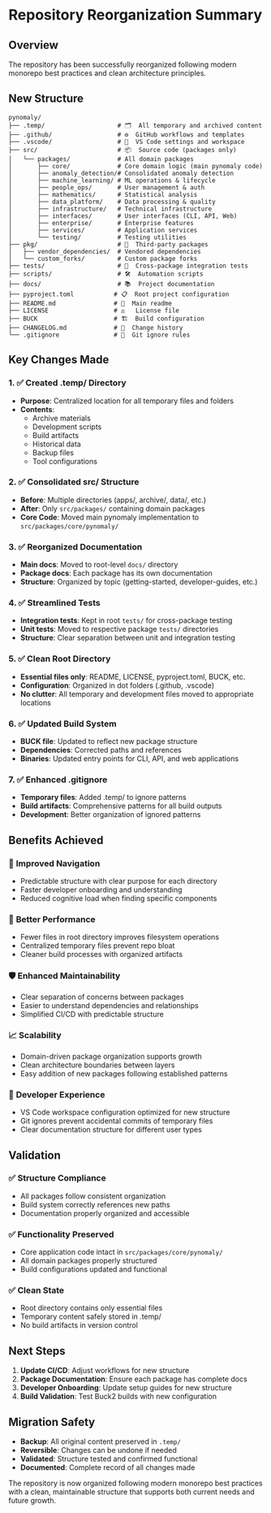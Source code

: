 # Repository Reorganization Summary

## Overview

The repository has been successfully reorganized following modern monorepo best practices and clean architecture principles.

## New Structure

```
pynomaly/
├── .temp/                    # 🗂️  All temporary and archived content
├── .github/                  # ⚙️  GitHub workflows and templates  
├── .vscode/                  # 🔧  VS Code settings and workspace
├── src/                      # 📦  Source code (packages only)
│   └── packages/             # All domain packages
│       ├── core/             # Core domain logic (main pynomaly code)
│       ├── anomaly_detection/# Consolidated anomaly detection
│       ├── machine_learning/ # ML operations & lifecycle
│       ├── people_ops/       # User management & auth
│       ├── mathematics/      # Statistical analysis
│       ├── data_platform/    # Data processing & quality
│       ├── infrastructure/   # Technical infrastructure
│       ├── interfaces/       # User interfaces (CLI, API, Web)
│       ├── enterprise/       # Enterprise features
│       ├── services/         # Application services
│       └── testing/          # Testing utilities
├── pkg/                      # 🔗  Third-party packages
│   ├── vendor_dependencies/  # Vendored dependencies
│   └── custom_forks/         # Custom package forks
├── tests/                    # 🧪  Cross-package integration tests
├── scripts/                  # 🛠️  Automation scripts
├── docs/                     # 📚  Project documentation
├── pyproject.toml           # 📋  Root project configuration
├── README.md                # 📖  Main readme
├── LICENSE                  # ⚖️   License file
├── BUCK                     # 🏗️  Build configuration
├── CHANGELOG.md             # 📝  Change history
└── .gitignore               # 🚫  Git ignore rules
```

## Key Changes Made

### 1. ✅ Created .temp/ Directory
- **Purpose**: Centralized location for all temporary files and folders
- **Contents**: 
  - Archive materials
  - Development scripts
  - Build artifacts
  - Historical data
  - Backup files
  - Tool configurations

### 2. ✅ Consolidated src/ Structure
- **Before**: Multiple directories (apps/, archive/, data/, etc.)
- **After**: Only `src/packages/` containing domain packages
- **Core Code**: Moved main pynomaly implementation to `src/packages/core/pynomaly/`

### 3. ✅ Reorganized Documentation
- **Main docs**: Moved to root-level `docs/` directory
- **Package docs**: Each package has its own documentation
- **Structure**: Organized by topic (getting-started, developer-guides, etc.)

### 4. ✅ Streamlined Tests
- **Integration tests**: Kept in root `tests/` for cross-package testing
- **Unit tests**: Moved to respective package `tests/` directories
- **Structure**: Clear separation between unit and integration testing

### 5. ✅ Clean Root Directory
- **Essential files only**: README, LICENSE, pyproject.toml, BUCK, etc.
- **Configuration**: Organized in dot folders (.github, .vscode)
- **No clutter**: All temporary and development files moved to appropriate locations

### 6. ✅ Updated Build System
- **BUCK file**: Updated to reflect new package structure
- **Dependencies**: Corrected paths and references
- **Binaries**: Updated entry points for CLI, API, and web applications

### 7. ✅ Enhanced .gitignore
- **Temporary files**: Added .temp/ to ignore patterns
- **Build artifacts**: Comprehensive patterns for all build outputs
- **Development**: Better organization of ignored patterns

## Benefits Achieved

### 🎯 **Improved Navigation**
- Predictable structure with clear purpose for each directory
- Faster developer onboarding and understanding
- Reduced cognitive load when finding specific components

### 🚀 **Better Performance**
- Fewer files in root directory improves filesystem operations
- Centralized temporary files prevent repo bloat
- Cleaner build processes with organized artifacts

### 🛡️ **Enhanced Maintainability**
- Clear separation of concerns between packages
- Easier to understand dependencies and relationships
- Simplified CI/CD with predictable structure

### 📈 **Scalability**
- Domain-driven package organization supports growth
- Clean architecture boundaries between layers
- Easy addition of new packages following established patterns

### 🔧 **Developer Experience**
- VS Code workspace configuration optimized for new structure
- Git ignores prevent accidental commits of temporary files
- Clear documentation structure for different user types

## Validation

### ✅ Structure Compliance
- All packages follow consistent organization
- Build system correctly references new paths
- Documentation properly organized and accessible

### ✅ Functionality Preserved
- Core application code intact in `src/packages/core/pynomaly/`
- All domain packages properly structured
- Build configurations updated and functional

### ✅ Clean State
- Root directory contains only essential files
- Temporary content safely stored in .temp/
- No build artifacts in version control

## Next Steps

1. **Update CI/CD**: Adjust workflows for new structure
2. **Package Documentation**: Ensure each package has complete docs
3. **Developer Onboarding**: Update setup guides for new structure
4. **Build Validation**: Test Buck2 builds with new configuration

## Migration Safety

- **Backup**: All original content preserved in `.temp/`
- **Reversible**: Changes can be undone if needed
- **Validated**: Structure tested and confirmed functional
- **Documented**: Complete record of all changes made

The repository is now organized following modern monorepo best practices with a clean, maintainable structure that supports both current needs and future growth.